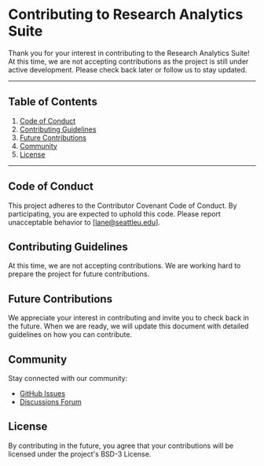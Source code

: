 # Contributing to Research Analytics Suite

Thank you for your interest in contributing to the Research Analytics Suite! At this time, we are not accepting contributions as the project is still under active development. Please check back later or follow us to stay updated.

---

## Table of Contents
1. [Code of Conduct](#code-of-conduct)
2. [Contributing Guidelines](#contributing-guidelines)
3. [Future Contributions](#future-contributions)
4. [Community](#community)
5. [License](#license)

---

## Code of Conduct

This project adheres to the Contributor Covenant Code of Conduct. By participating, you are expected to uphold this code. Please report unacceptable behavior to [lane@seattleu.edu].

## Contributing Guidelines

At this time, we are not accepting contributions. We are working hard to prepare the project for future contributions.

## Future Contributions

We appreciate your interest in contributing and invite you to check back in the future. When we are ready, we will update this document with detailed guidelines on how you can contribute.

## Community

Stay connected with our community:
- [GitHub Issues](https://github.com/lane-neuro/research-analytics-suite/issues)
- [Discussions Forum](https://github.com/lane-neuro/research-analytics-suite/discussions)

## License

By contributing in the future, you agree that your contributions will be licensed under the project's BSD-3 License.

